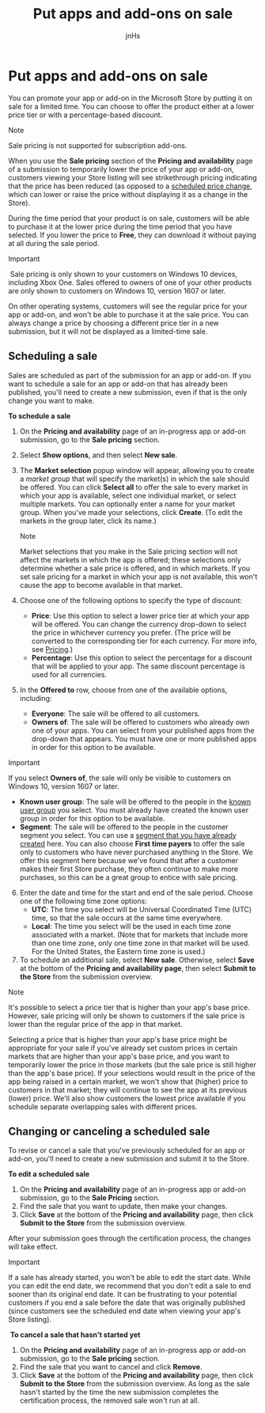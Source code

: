 ﻿---
author: jnHs
Description: You can promote your app or add-on in the Microsoft Store by putting it on sale for a limited time.
title: Put apps and add-ons on sale
ms.assetid: 71ABA960-0CDC-4E35-A1C8-1D34B6673817
ms.author: wdg-dev-content
ms.date: 05/08/2018
ms.topic: article
ms.prod: windows
ms.technology: uwp
keywords: windows 10, uwp
ms.localizationpriority: medium
---

# Put apps and add-ons on sale

You can promote your app or add-on in the Microsoft Store by putting it on sale for a limited time. You can choose to offer the product either at a lower price tier or with a percentage-based discount.

> [!NOTE]
> Sale pricing is not supported for subscription add-ons.

When you use the **Sale pricing** section of the **Pricing and availability** page of a submission to temporarily lower the price of your app or add-on, customers viewing your Store listing will see strikethrough pricing indicating that the price has been reduced (as opposed to a [scheduled price change](set-and-schedule-app-pricing.md#schedule-price-changes), which can lower or raise the price without displaying it as a change in the Store). 

During the time period that your product is on sale, customers will be able to purchase it at the lower price during the time period that you have selected. If you lower the price to **Free**, they can download it without paying at all during the sale period.

> [!IMPORTANT]
> Sale pricing is only shown to your customers on Windows 10 devices, including Xbox One. Sales offered to owners of one of your other products are only shown to customers on Windows 10, version 1607 or later.
> 
> On other operating systems, customers will see the regular price for your app or add-on, and won't be able to purchase it at the sale price. You can always change a price by choosing a different price tier in a new submission, but it will not be displayed as a limited-time sale.


## Scheduling a sale

Sales are scheduled as part of the submission for an app or add-on. If you want to schedule a sale for an app or add-on that has already been published, you'll need to create a new submission, even if that is the only change you want to make.

**To schedule a sale**

1. On the **Pricing and availability** page of an in-progress app or add-on submission, go to the **Sale pricing** section.
2. Select **Show options**, and then select **New sale**.
3. The **Market selection** popup window will appear, allowing you to create a *market group* that will specify the market(s) in which the sale should be offered. You can click **Select all** to offer the sale to every market in which your app is available, select one individual market, or select multiple markets. You can optionally enter a name for your market group. When you’ve made your selections, click **Create**. (To edit the markets in the group later, click its name.)

   > [!NOTE]
   > Market selections that you make in the Sale pricing section will not affect the markets in which the app is offered; these selections only determine whether a sale price is offered, and in which markets. If you set sale pricing for a market in which your app is not available, this won't cause the app to become available in that market.
4. Choose one of the following options to specify the type of discount:
   - **Price**: Use this option to select a lower price tier at which your app will be offered. You can change the currency drop-down to select the price in whichever currency you prefer. (The price will be converted to the corresponding tier for each currency. For more info, see [Pricing](set-app-pricing-and-availability.md).)
   - **Percentage**: Use this option to select the percentage for a discount that will be applied to your app. The same discount percentage is used for all currencies.
5. In the **Offered to** row, choose from one of the available options, including:
   - **Everyone**: The sale will be offered to all customers.
   - **Owners of**: The sale will be offered to customers who already own one of your apps. You can select from your published apps from the drop-down that appears. You must have one or more published apps in order for this option to be available.

  > [!IMPORTANT]
  > If you select **Owners of**, the sale will only be visible to customers on Windows 10, version 1607 or later.

   - **Known user group**: The sale will be offered to the people in the [known user group](create-known-user-groups.md) you select. You must already have created the known user group in order for this option to be available.
   - **Segment**: The sale will be offered to the people in the customer segment you select. You can use a  [segment that you have already created](create-customer-segments.md) here. You can also choose **First time payers** to offer the sale only to customers who have never purchased anything in the Store. We offer this segment here because we've found that after a customer makes their first Store purchase, they often continue to make more purchases, so this can be a great group to entice with sale pricing.
6. Enter the date and time for the start and end of the sale period. Choose one of the following time zone options:
   - **UTC**: The time you select will be Universal Coordinated Time (UTC) time, so that the sale occurs at the same time everywhere.
   - **Local**: The time you select will be the used in each time zone associated with a market. (Note that for markets that include more than one time zone, only one time zone in that market will be used. For the United States, the Eastern time zone is used.)
7. To schedule an additional sale, select **New sale**. Otherwise, select **Save** at the bottom of the **Pricing and availability page**, then select **Submit to the Store** from the submission overview.

> [!NOTE]
> It's possible to select a price tier that is higher than your app's base price. However, sale pricing will only be shown to customers if the sale price is lower than the regular price of the app in that market.
>
> Selecting a price that is higher than your app's base price might be appropriate for your sale if you've already set custom prices in certain markets that are higher than your app's base price, and you want to temporarily lower the price in those markets (but the sale price is still higher than the app's base price). If your selections would result in the price of the app being raised in a certain market, we won't show that (higher) price to customers in that market; they will continue to see the app at its previous (lower) price. We'll also show customers the lowest price available if you schedule separate overlapping sales with different prices.

## Changing or canceling a scheduled sale

To revise or cancel a sale that you've previously scheduled for an app or add-on, you'll need to create a new submission and submit it to the Store.

**To edit a scheduled sale**

1.  On the **Pricing and availability** page of an in-progress app or add-on submission, go to the **Sale Pricing** section.
2.  Find the sale that you want to update, then make your changes.
3.  Click **Save** at the bottom of the **Pricing and availability** page, then click **Submit to the Store** from the submission overview.

After your submission goes through the certification process, the changes will take effect.

> [!IMPORTANT]
> If a sale has already started, you won't be able to edit the start date. While you can edit the end date, we recommend that you don't edit a sale to end sooner than its original end date. It can be frustrating to your potential customers if you end a sale before the date that was originally published (since customers see the scheduled end date when viewing your app's Store listing).

 **To cancel a sale that hasn't started yet**

1.  On the **Pricing and availability** page of an in-progress app or add-on submission, go to the **Sale pricing** section.
2.  Find the sale that you want to cancel and click **Remove**.
3.  Click **Save** at the bottom of the **Pricing and availability** page, then click **Submit to the Store** from the submission overview. As long as the sale hasn't started by the time the new submission completes the certification process, the removed sale won't run at all.




